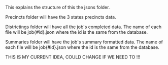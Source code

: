 This explains the structure of this the jsons folder.

Precincts folder will have the 3 states precincts data.

Districtings folder will have all the job's completed data. The name of each file will be job{#id}.json where the id is the same from the database.

Summaries folder will have the job's summary formatted data. The name of each file will be job{#id}.json where the id is the same from the database.


THIS IS MY CURRENT IDEA, COULD CHANGE IF WE NEED TO !!!

